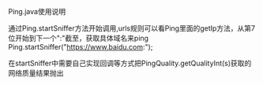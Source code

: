 Ping.java使用说明

通过Ping.startSniffer方法开始调用,urls规则可以看Ping里面的getIp方法，从第7位开始到下一个":"截至，获取具体域名来ping
Ping.startSniffer("https://www.baidu.com:");

在startSniffer中需要自己实现回调等方式把PingQuality.getQualityInt(s)获取的网络质量结果抛出

